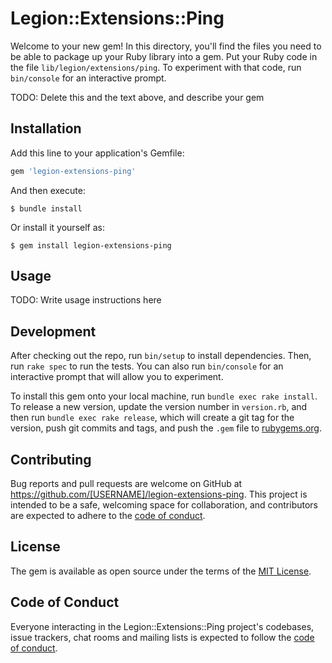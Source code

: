 # Legion::Extensions::Ping

Welcome to your new gem! In this directory, you'll find the files you need to be able to package up your Ruby library into a gem. Put your Ruby code in the file `lib/legion/extensions/ping`. To experiment with that code, run `bin/console` for an interactive prompt.

TODO: Delete this and the text above, and describe your gem

## Installation

Add this line to your application's Gemfile:

```ruby
gem 'legion-extensions-ping'
```

And then execute:

    $ bundle install

Or install it yourself as:

    $ gem install legion-extensions-ping

## Usage

TODO: Write usage instructions here

## Development

After checking out the repo, run `bin/setup` to install dependencies. Then, run `rake spec` to run the tests. You can also run `bin/console` for an interactive prompt that will allow you to experiment.

To install this gem onto your local machine, run `bundle exec rake install`. To release a new version, update the version number in `version.rb`, and then run `bundle exec rake release`, which will create a git tag for the version, push git commits and tags, and push the `.gem` file to [rubygems.org](https://rubygems.org).

## Contributing

Bug reports and pull requests are welcome on GitHub at https://github.com/[USERNAME]/legion-extensions-ping. This project is intended to be a safe, welcoming space for collaboration, and contributors are expected to adhere to the [code of conduct](https://github.com/[USERNAME]/legion-extensions-ping/blob/master/CODE_OF_CONDUCT.md).


## License

The gem is available as open source under the terms of the [MIT License](https://opensource.org/licenses/MIT).

## Code of Conduct

Everyone interacting in the Legion::Extensions::Ping project's codebases, issue trackers, chat rooms and mailing lists is expected to follow the [code of conduct](https://github.com/[USERNAME]/legion-extensions-ping/blob/master/CODE_OF_CONDUCT.md).
